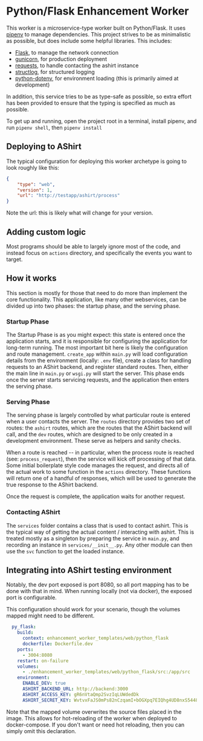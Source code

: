 # Python/Flask Enhancement Worker

This worker is a microservice-type worker built on Python/Flask.
It uses [pipenv](https://pipenv.pypa.io/en/latest/) to manage dependencies.
This project strives to be as minimalistic as possible, but does include some helpful libraries. This
includes:

* [Flask](https://flask.palletsprojects.com/en/2.1.x/), to manage the network connection
* [gunicorn](https://gunicorn.org/), for production deployment
* [requests](https://docs.python-requests.org/en/latest/), to handle contacting the ashirt instance
* [structlog](https://www.structlog.org/en/stable/), for structured logging
* [python-dotenv](https://pypi.org/project/python-dotenv/), for environment loading (this is primarily aimed at development)

In addition, this service tries to be as type-safe as possible, so extra effort has been provided to ensure that the typing is specified as much as possible.

To get up and running, open the project root in a terminal, install pipenv, and run `pipenv shell`, then `pipenv install`

## Deploying to AShirt

The typical configuration for deploying this worker archetype is going to look roughly like this:

```json
{
    "type": "web", 
    "version": 1,
    "url": "http://testapp/ashirt/process"
}
```

Note the url: this is likely what will change for your version.

## Adding custom logic

Most programs should be able to largely ignore most of the code, and instead focus on `actions` directory, and specifically the events you want to target.

## How it works

This section is mostly for those that need to do more than implement the core functionality. This application, like many other webservices, can be divided up into two phases: the startup phase, and the serving phase.

### Startup Phase

The Startup Phase is as you might expect: this state is entered once the application starts, and it is responsible for configuring the application for long-term running. The most important bit here is likely the configuration and route management. `create_app` within `main.py` will load configuration details from the environment (locally: `.env` file), create a class for handling requests to an AShirt backend, and register standard routes. Then, either the main line in `main.py` or `wsgi.py` will start the server. This phase ends once the server starts servicing requests, and the application then enters the serving phase.

### Serving Phase

The serving phase is largely controlled by what particular route is entered when a user contacts the server. The `routes` directory provides two set of routes: the `ashirt` routes, which are the routes that the AShirt backend will call, and the `dev` routes, which are designed to be only created in a development environment. These serve as helpers and sanity checks.

When a route is reached -- in particular, when the process route is reached (see: `process_request`), then the service will kick off processing of that data. Some initial boilerplate style code manages the request, and directs all of the actual work to some function in the `actions` directory. These functions will return one of a handful of responses, which will be used to generate the true response to the AShirt backend.

Once the request is complete, the application waits for another request.

### Contacting AShirt

The `services` folder contains a class that is used to contact ashirt. This is the typical way of getting the actual content / interacting with ashirt. This is treated mostly as a singleton by preparing the service in `main.py`, and recording an instance in `services/__init__.py`. Any other module can then use the `svc` function to get the loaded instance.

## Integrating into AShirt testing environment

Notably, the dev port exposed is port 8080, so all port mapping has to be done with that in mind. When running locally (not via docker), the exposed port is configurable.

This configuration should work for your scenario, though the volumes mapped might need to be different.

```yaml
  py_flask:
    build:
      context: enhancement_worker_templates/web/python_flask
      dockerfile: Dockerfile.dev
    ports:
      - 3004:8080
    restart: on-failure
    volumes:
      - ./enhancement_worker_templates/web/python_flask/src:/app/src
    environment:
      ENABLE_DEV: true
      ASHIRT_BACKEND_URL: http://backend:3000
      ASHIRT_ACCESS_KEY: gR6nVtaQmp2SvzIqLUWdedDk
      ASHIRT_SECRET_KEY: WvtvxFaJS0mPs82nCzqamI+bOGXpq7EIQhg4UD8nxS5448XG9N0gNAceJGBLPdCA3kAzC4MdUSHnKCJ/lZD++A==
```


Note that the mapped volume overwrites the source files placed in the image. This allows for hot-reloading of the worker when deployed to docker-compose. If you don't want or need hot reloading, then you can simply omit this declaration.

